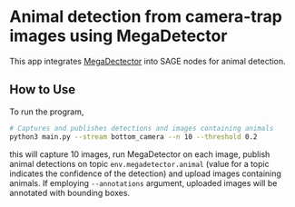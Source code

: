 # Animal detection from camera-trap images using MegaDetector

This app integrates [MegaDectector](https://github.com/microsoft/CameraTraps/) into SAGE nodes for animal detection.


## How to Use
To run the program,

```bash
# Captures and publishes detections and images containing animals 
python3 main.py --stream bottom_camera --n 10 --threshold 0.2
```

this will capture 10 images, run MegaDetector on each image, publish animal detections on topic `env.megadetector.animal` (value for a topic indicates the confidence of the detection) and upload images containing animals. If employing `--annotations` argument, uploaded images will be annotated with bounding boxes.


